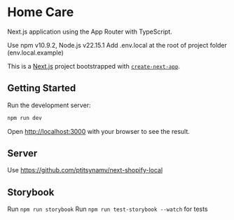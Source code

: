 # Home Care

Next.js application using the App Router with TypeScript.

Use npm v10.9.2, Node.js v22.15.1
Add .env.local at the root of project folder (env.local.example)

This is a [Next.js](https://nextjs.org) project bootstrapped with [`create-next-app`](https://nextjs.org/docs/app/api-reference/cli/create-next-app).

## Getting Started

Run the development server:

```bash
npm run dev
```

Open [http://localhost:3000](http://localhost:3000) with your browser to see the result.

## Server

Use https://github.com/ptitsynamv/next-shopify-local

## Storybook

Run `npm run storybook`
Run `npm run test-storybook --watch` for tests
